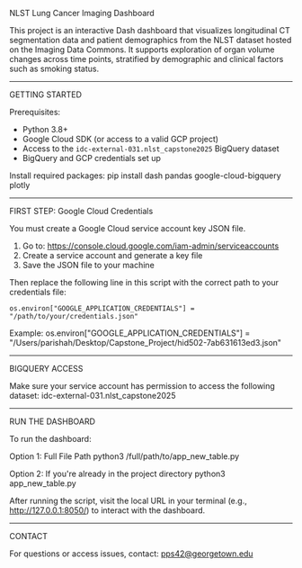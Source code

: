 NLST Lung Cancer Imaging Dashboard

This project is an interactive Dash dashboard that visualizes longitudinal CT segmentation data 
and patient demographics from the NLST dataset hosted on the Imaging Data Commons. 
It supports exploration of organ volume changes across time points, stratified by demographic 
and clinical factors such as smoking status.

--------------------------------------------------------------------------------
GETTING STARTED

Prerequisites:
- Python 3.8+
- Google Cloud SDK (or access to a valid GCP project)
- Access to the `idc-external-031.nlst_capstone2025` BigQuery dataset
- BigQuery and GCP credentials set up

Install required packages:
    pip install dash pandas google-cloud-bigquery plotly

--------------------------------------------------------------------------------
FIRST STEP: Google Cloud Credentials

You must create a Google Cloud service account key JSON file.

1. Go to: https://console.cloud.google.com/iam-admin/serviceaccounts
2. Create a service account and generate a key file
3. Save the JSON file to your machine

Then replace the following line in this script with the correct path to your credentials file:

    os.environ["GOOGLE_APPLICATION_CREDENTIALS"] = "/path/to/your/credentials.json"

Example:
    os.environ["GOOGLE_APPLICATION_CREDENTIALS"] = "/Users/parishah/Desktop/Capstone_Project/hid502-7ab631613ed3.json"

--------------------------------------------------------------------------------
BIGQUERY ACCESS

Make sure your service account has permission to access the following dataset:
    idc-external-031.nlst_capstone2025

--------------------------------------------------------------------------------
RUN THE DASHBOARD

To run the dashboard:

Option 1: Full File Path
    python3 /full/path/to/app_new_table.py

Option 2: If you're already in the project directory
    python3 app_new_table.py

After running the script, visit the local URL in your terminal (e.g., http://127.0.0.1:8050/) 
to interact with the dashboard.

--------------------------------------------------------------------------------
CONTACT

For questions or access issues, contact: pps42@georgetown.edu
